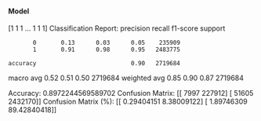 #### Model
[1 1 1 ... 1 1 1]
Classification Report:
              precision    recall  f1-score   support

           0       0.13      0.03      0.05    235909
           1       0.91      0.98      0.95   2483775

    accuracy                           0.90   2719684
   macro avg       0.52      0.51      0.50   2719684
weighted avg       0.85      0.90      0.87   2719684

Accuracy: 0.8972244569589702
Confusion Matrix:
[[   7997  227912]
 [  51605 2432170]]
Confusion Matrix (%):
[[ 0.29404151  8.38009122]
 [ 1.89746309 89.42840418]]
